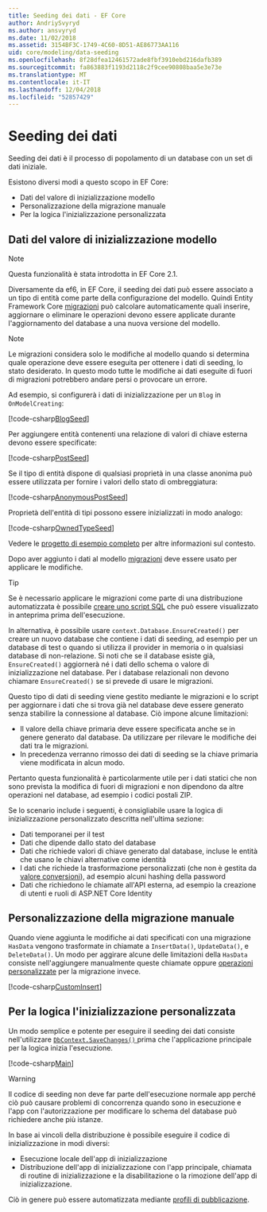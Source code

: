 ```yaml
---
title: Seeding dei dati - EF Core
author: AndriySvyryd
ms.author: ansvyryd
ms.date: 11/02/2018
ms.assetid: 3154BF3C-1749-4C60-8D51-AE86773AA116
uid: core/modeling/data-seeding
ms.openlocfilehash: 8f28dfea12461572ade8fbf3910ebd216dafb389
ms.sourcegitcommit: fa863883f1193d2118c2f9cee90808baa5e3e73e
ms.translationtype: MT
ms.contentlocale: it-IT
ms.lasthandoff: 12/04/2018
ms.locfileid: "52857429"
---
```

# <a name="data-seeding"></a>Seeding dei dati

Seeding dei dati è il processo di popolamento di un database con un set di dati iniziale.

Esistono diversi modi a questo scopo in EF Core:
* Dati del valore di inizializzazione modello
* Personalizzazione della migrazione manuale
* Per la logica l'inizializzazione personalizzata

## <a name="model-seed-data"></a>Dati del valore di inizializzazione modello

> [!NOTE]
> Questa funzionalità è stata introdotta in EF Core 2.1.

Diversamente da ef6, in EF Core, il seeding dei dati può essere associato a un tipo di entità come parte della configurazione del modello. Quindi Entity Framework Core [migrazioni](xref:core/managing-schemas/migrations/index) può calcolare automaticamente quali inserire, aggiornare o eliminare le operazioni devono essere applicate durante l'aggiornamento del database a una nuova versione del modello.

> [!NOTE]
> Le migrazioni considera solo le modifiche al modello quando si determina quale operazione deve essere eseguita per ottenere i dati di seeding, lo stato desiderato. In questo modo tutte le modifiche ai dati eseguite di fuori di migrazioni potrebbero andare persi o provocare un errore.

Ad esempio, si configurerà i dati di inizializzazione per un `Blog` in `OnModelCreating`:

[!code-csharp[BlogSeed](../../../samples/core/Modeling/DataSeeding/DataSeedingContext.cs?name=BlogSeed)]

Per aggiungere entità contenenti una relazione di valori di chiave esterna devono essere specificate:

[!code-csharp[PostSeed](../../../samples/core/Modeling/DataSeeding/DataSeedingContext.cs?name=PostSeed)]

Se il tipo di entità dispone di qualsiasi proprietà in una classe anonima può essere utilizzata per fornire i valori dello stato di ombreggiatura:

[!code-csharp[AnonymousPostSeed](../../../samples/core/Modeling/DataSeeding/DataSeedingContext.cs?name=AnonymousPostSeed)]

Proprietà dell'entità di tipi possono essere inizializzati in modo analogo:

[!code-csharp[OwnedTypeSeed](../../../samples/core/Modeling/DataSeeding/DataSeedingContext.cs?name=OwnedTypeSeed)]

Vedere le [progetto di esempio completo](https://github.com/aspnet/EntityFramework.Docs/tree/master/samples/core/Modeling/DataSeeding) per altre informazioni sul contesto.

Dopo aver aggiunto i dati al modello [migrazioni](xref:core/managing-schemas/migrations/index) deve essere usato per applicare le modifiche.

> [!TIP]
> Se è necessario applicare le migrazioni come parte di una distribuzione automatizzata è possibile [creare uno script SQL](xref:core/managing-schemas/migrations/index#generate-sql-scripts) che può essere visualizzato in anteprima prima dell'esecuzione.

In alternativa, è possibile usare `context.Database.EnsureCreated()` per creare un nuovo database che contiene i dati di seeding, ad esempio per un database di test o quando si utilizza il provider in memoria o in qualsiasi database di non-relazione. Si noti che se il database esiste già, `EnsureCreated()` aggiornerà né i dati dello schema o valore di inizializzazione nel database. Per i database relazionali non devono chiamare `EnsureCreated()` se si prevede di usare le migrazioni.

Questo tipo di dati di seeding viene gestito mediante le migrazioni e lo script per aggiornare i dati che si trova già nel database deve essere generato senza stabilire la connessione al database. Ciò impone alcune limitazioni:
* Il valore della chiave primaria deve essere specificata anche se in genere generato dal database. Da utilizzare per rilevare le modifiche dei dati tra le migrazioni.
* In precedenza verranno rimosso dei dati di seeding se la chiave primaria viene modificata in alcun modo.

Pertanto questa funzionalità è particolarmente utile per i dati statici che non sono prevista la modifica di fuori di migrazioni e non dipendono da altre operazioni nel database, ad esempio i codici postali ZIP.

Se lo scenario include i seguenti, è consigliabile usare la logica di inizializzazione personalizzato descritta nell'ultima sezione:
* Dati temporanei per il test
* Dati che dipende dallo stato del database
* Dati che richiede valori di chiave generato dal database, incluse le entità che usano le chiavi alternative come identità
* I dati che richiede la trasformazione personalizzati (che non è gestita da [valore conversioni](xref:core/modeling/value-conversions)), ad esempio alcuni hashing della password
* Dati che richiedono le chiamate all'API esterna, ad esempio la creazione di utenti e ruoli di ASP.NET Core Identity

## <a name="manual-migration-customization"></a>Personalizzazione della migrazione manuale

Quando viene aggiunta le modifiche ai dati specificati con una migrazione `HasData` vengono trasformate in chiamate a `InsertData()`, `UpdateData()`, e `DeleteData()`. Un modo per aggirare alcune delle limitazioni della `HasData` consiste nell'aggiungere manualmente queste chiamate oppure [operazioni personalizzate](xref:core/managing-schemas/migrations/operations) per la migrazione invece.

[!code-csharp[CustomInsert](../../../samples/core/Modeling/DataSeeding/Migrations/20181102235626_Initial.cs?name=CustomInsert)]

## <a name="custom-initialization-logic"></a>Per la logica l'inizializzazione personalizzata

Un modo semplice e potente per eseguire il seeding dei dati consiste nell'utilizzare [ `DbContext.SaveChanges()` ](xref:core/saving/index) prima che l'applicazione principale per la logica inizia l'esecuzione.

[!code-csharp[Main](../../../samples/core/Modeling/DataSeeding/Program.cs?name=CustomSeeding)]

> [!WARNING]
> Il codice di seeding non deve far parte dell'esecuzione normale app perché ciò può causare problemi di concorrenza quando sono in esecuzione e l'app con l'autorizzazione per modificare lo schema del database può richiedere anche più istanze.

In base ai vincoli della distribuzione è possibile eseguire il codice di inizializzazione in modi diversi:
* Esecuzione locale dell'app di inizializzazione
* Distribuzione dell'app di inizializzazione con l'app principale, chiamata di routine di inizializzazione e la disabilitazione o la rimozione dell'app di inizializzazione.

Ciò in genere può essere automatizzata mediante [profili di pubblicazione](https://docs.microsoft.com/en-us/aspnet/core/host-and-deploy/visual-studio-publish-profiles).
